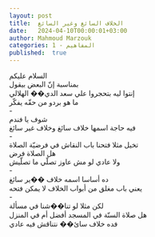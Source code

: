 ```yaml
---
layout: post
title:  الخلاف السائغ وغير السائغ
date:   2024-04-10T00:00:01+03:00
author: Mahmoud Marzouk
categories: 1 - المفاهيم
published:  true
---
```

السلام عليكم\
بمناسبة إنّ البعض بيقول\
إنتوا ليه بتحجروا علي سعد الدي�� الهلالي\
ما هو بردو من حقّه يفكّر\
-\
شوف يا فندم\
فيه حاجة اسمها خلاف سائغ وخلاف غير سائغ\
-\
تخيل مثلا فتحنا باب النقاش في فرضيّة الصلاة\
هل الصلاة فرض\
ولا عادي لو مش عاوز تصلّي ما تصلّيش\
-\
ده أساسا اسمه خلاف ��ير سائغ\
يعني باب مغلق من أبواب الخلاف لا يمكن فتحه\
-\
لكن مثلا لو تنا��شنا في مسألة\
هل صلاة السنّة في المسجد أفضل أم في المنزل\
فده خلاف سائ�� نتناقش فيه عادي
